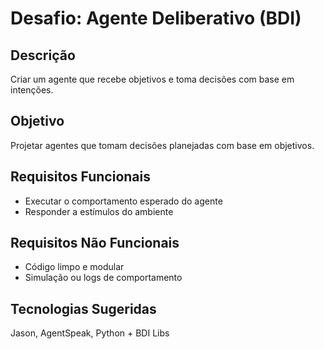 # Desafio: Agente Deliberativo (BDI)

## Descrição
Criar um agente que recebe objetivos e toma decisões com base em intenções.

## Objetivo
Projetar agentes que tomam decisões planejadas com base em objetivos.

## Requisitos Funcionais
- Executar o comportamento esperado do agente
- Responder a estímulos do ambiente

## Requisitos Não Funcionais
- Código limpo e modular
- Simulação ou logs de comportamento

## Tecnologias Sugeridas
Jason, AgentSpeak, Python + BDI Libs
